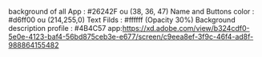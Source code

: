 background of all App : #26242F ou (38, 36, 47)
Name and Buttons color : #d6ff00 ou (214,255,0)
Text Filds : #ffffff (Opacity 30%)
Background description profile : #4B4C57
app:https://xd.adobe.com/view/b324cdf0-5e0e-4123-baf4-56bd875ceb3e-e677/screen/c9eea8ef-3f9c-46f4-ad8f-988864155482